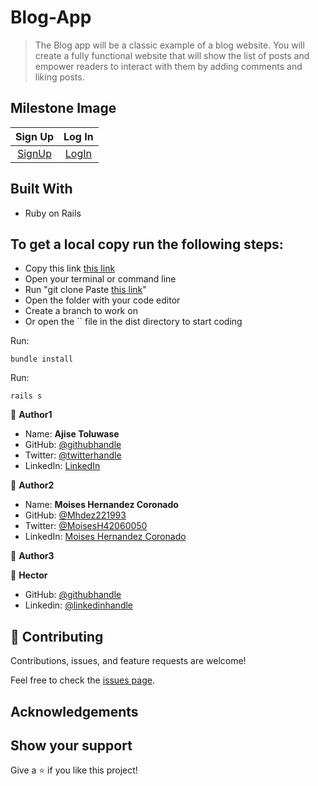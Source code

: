 # Blog-App

> The Blog app will be a classic example of a blog website. You will create a fully functional website that will show the list of posts and empower readers to interact with them by adding comments and liking posts.


## Milestone Image
Sign Up   |  Log In
:-------------------------:|:-------------------------:
[SignUp](/home/whoistolu/Pictures/1.png) | [LogIn](/home/whoistolu/Pictures/2.png)

## Built With

- Ruby on Rails

## To get a local copy run the following steps:
- Copy this link [this link](https://github.com/Whoistolu/blog-app)
- Open your terminal or command line
- Run "git clone Paste [this link](https://github.com/Whoistolu/blog-app)"
- Open the folder with your code editor
- Create a branch to work on
- Or open the `` file in the dist directory to start coding

Run:
````
bundle install
````

Run:
````
rails s
````


👤 **Author1**

- Name: **Ajise Toluwase**
- GitHub: [@githubhandle](https://github.com/Whoistolu)
- Twitter: [@twitterhandle](https://twitter.com/Littletolu)
- LinkedIn: [LinkedIn](https://www.linkedin.com/in/toluwase-ajise-9b40411b2/)

👤 **Author2**

- Name:  **Moises Hernandez Coronado**
- GitHub: [@Mhdez221993](https://github.com/Mhdez221993)
- Twitter: [@MoisesH42060050](https://twitter.com/MoisesH42060050)
- LinkedIn: [Moises Hernandez Coronado](https://www.linkedin.com/in/moises-hernandez-9bbb17145/)


👤 **Author3**

:bearded_person: **Hector**
  - GitHub: [@githubhandle](https://github.com/Hector096)
  - Linkedin: [@linkedinhandle](https://www.linkedin.com/in/hector096/)

## 🤝 Contributing

Contributions, issues, and feature requests are welcome!

Feel free to check the [issues page](https://github.com/Whoistolu/blog-app/issues).


## Acknowledgements

## Show your support

Give a ⭐️ if you like this project!
